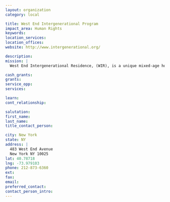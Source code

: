 ```yaml
---
layout: organization
category: local

title: West End Intergenerational Program
impact_area: Human Rights
keywords: 
location_services: 
location_offices: 
website: http://www.intergenerational.org/

description: 
mission: |
  West End Intergenerational Residence, (WIR), is a unique mixed-age housing facility catering to three generations. Through comprehensive development programs, we are able to prepare homeless young women with children, for effective lives as parents and as contributing members of society. In addition, WIR provides dignified affordable housing with supportive services to formerly homeless and low-income older adults.

cash_grants: 
grants: 
service_opp: 
services: 

learn: 
cont_relationship: 

salutation: 
first_name: 
last_name: 
title_contact_person: 

city: New York
state: NY
address: |
  483 West End Avenue  
  New York NY 10025
lat: 40.78718
lng: -73.979103
phone: 212-873-6360
ext: 
fax: 
email: 
preferred_contact: 
contact_person_intro: 
---
```

